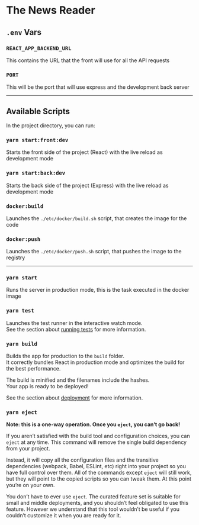 # The News Reader

## `.env` Vars

### `REACT_APP_BACKEND_URL`

This contains the URL that the front will use for all the API requests

### `PORT`

This will be the port that will use express and the development back server


---

## Available Scripts

In the project directory, you can run:

### `yarn start:front:dev`

Starts the front side of the project (React) with the live reload as development mode

### `yarn start:back:dev`

Starts the back side of the project (Express) with the live reload as development mode

### `docker:build`

Launches the `./etc/docker/build.sh` script, that creates the image for the code

### `docker:push`

Launches the `./etc/docker/push.sh` script, that pushes the image to the registry

----

### `yarn start`

Runs the server in production mode, this is the task executed in the docker image

### `yarn test`

Launches the test runner in the interactive watch mode.<br />
See the section about [running tests](https://facebook.github.io/create-react-app/docs/running-tests) for more information.

### `yarn build`

Builds the app for production to the `build` folder.<br />
It correctly bundles React in production mode and optimizes the build for the best performance.

The build is minified and the filenames include the hashes.<br />
Your app is ready to be deployed!

See the section about [deployment](https://facebook.github.io/create-react-app/docs/deployment) for more information.

### `yarn eject`

**Note: this is a one-way operation. Once you `eject`, you can’t go back!**

If you aren’t satisfied with the build tool and configuration choices, you can `eject` at any time. This command will remove the single build dependency from your project.

Instead, it will copy all the configuration files and the transitive dependencies (webpack, Babel, ESLint, etc) right into your project so you have full control over them. All of the commands except `eject` will still work, but they will point to the copied scripts so you can tweak them. At this point you’re on your own.

You don’t have to ever use `eject`. The curated feature set is suitable for small and middle deployments, and you shouldn’t feel obligated to use this feature. However we understand that this tool wouldn’t be useful if you couldn’t customize it when you are ready for it.
